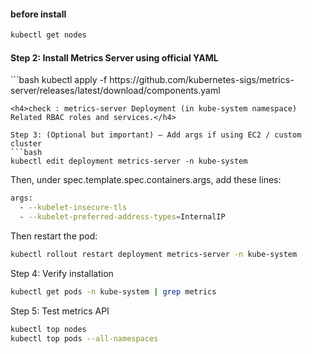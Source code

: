 <h4>before install </h4>

```bash
kubectl get nodes
```
<h4>Step 2: Install Metrics Server using official YAML</h4>
```bash
kubectl apply -f https://github.com/kubernetes-sigs/metrics-server/releases/latest/download/components.yaml

```
<h4>check : metrics-server Deployment (in kube-system namespace) Related RBAC roles and services.</h4>

Step 3: (Optional but important) — Add args if using EC2 / custom cluster
```bash
kubectl edit deployment metrics-server -n kube-system
```
Then, under spec.template.spec.containers.args, add these lines:
```bash
args:
  - --kubelet-insecure-tls
  - --kubelet-preferred-address-types=InternalIP
```
Then restart the pod:
```bash
kubectl rollout restart deployment metrics-server -n kube-system
```
Step 4: Verify installation
```bash
kubectl get pods -n kube-system | grep metrics
```
Step 5: Test metrics API

```bash
kubectl top nodes
kubectl top pods --all-namespaces
```
